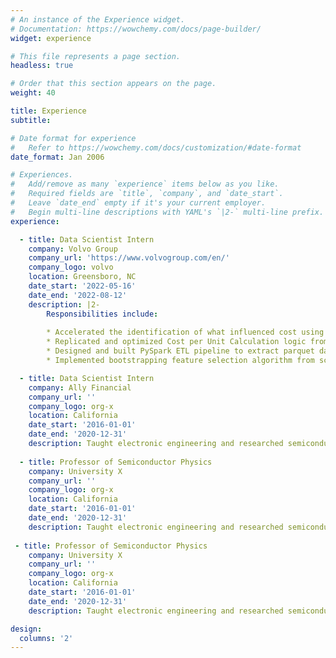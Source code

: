 ```yaml
---
# An instance of the Experience widget.
# Documentation: https://wowchemy.com/docs/page-builder/
widget: experience

# This file represents a page section.
headless: true

# Order that this section appears on the page.
weight: 40

title: Experience
subtitle:

# Date format for experience
#   Refer to https://wowchemy.com/docs/customization/#date-format
date_format: Jan 2006

# Experiences.
#   Add/remove as many `experience` items below as you like.
#   Required fields are `title`, `company`, and `date_start`.
#   Leave `date_end` empty if it's your current employer.
#   Begin multi-line descriptions with YAML's `|2-` multi-line prefix.
experience:

  - title: Data Scientist Intern
    company: Volvo Group
    company_url: 'https://www.volvogroup.com/en/'
    company_logo: volvo
    location: Greensboro, NC
    date_start: '2022-05-16'
    date_end: '2022-08-12'
    description: |2-
        Responsibilities include:
        
        * Accelerated the identification of what influenced cost using Machine Learning, provided a scalable framework that can process more variants and data, presented result to key stakeholders and suggested strategies for reducing vehicle unit costs ;
        * Replicated and optimized Cost per Unit Calculation logic from PowerBI in Databricks, saved manual work of computing cost using Python Script, which benefit 3+ teams;
        * Designed and built PySpark ETL pipeline to extract parquet data (5+ GB each) from Azure containers, load and preprocess using SparkSQL for analysis, optimized code that can reduce code execution time from 2 hour to ~20 minutes;
        * Implemented bootstrapping feature selection algorithm from scratch; constructed feature library and mapped top features from Random Forest Feature Importance; improved 50% time efficiency using MLFlow, Hyperopt with Spark Trails

  - title: Data Scientist Intern
    company: Ally Financial
    company_url: ''
    company_logo: org-x
    location: California
    date_start: '2016-01-01'
    date_end: '2020-12-31'
    description: Taught electronic engineering and researched semiconductor physics.
    
  - title: Professor of Semiconductor Physics
    company: University X
    company_url: ''
    company_logo: org-x
    location: California
    date_start: '2016-01-01'
    date_end: '2020-12-31'
    description: Taught electronic engineering and researched semiconductor physics.
    
 - title: Professor of Semiconductor Physics
    company: University X
    company_url: ''
    company_logo: org-x
    location: California
    date_start: '2016-01-01'
    date_end: '2020-12-31'
    description: Taught electronic engineering and researched semiconductor physics.

design:
  columns: '2'
---
```

